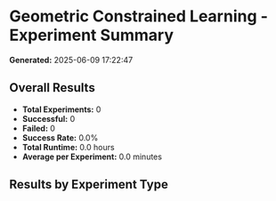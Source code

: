 # Geometric Constrained Learning - Experiment Summary

**Generated:** 2025-06-09 17:22:47

## Overall Results

- **Total Experiments:** 0
- **Successful:** 0
- **Failed:** 0
- **Success Rate:** 0.0%
- **Total Runtime:** 0.0 hours
- **Average per Experiment:** 0.0 minutes

## Results by Experiment Type

